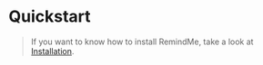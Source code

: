 # Quickstart

> If you want to know how to install RemindMe, take a look at [Installation](installation.md).


